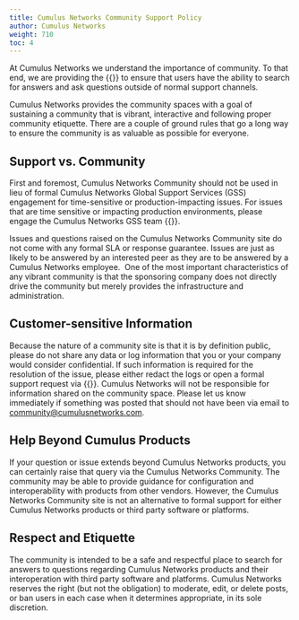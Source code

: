```yaml
---
title: Cumulus Networks Community Support Policy
author: Cumulus Networks
weight: 710
toc: 4
---
```


At Cumulus Networks we understand the importance of community. To that end, we are providing the {{<exlink url="https://slack.cumulusnetworks.com/" text="Cumulus Networks Community">}} to ensure that users have the ability to search for answers and ask questions outside of normal support channels.

Cumulus Networks provides the community spaces with a goal of sustaining a community that is vibrant, interactive and following proper community etiquette. There are a couple of ground rules that go a long way to ensure the community is as valuable as possible for everyone.

## Support vs. Community

First and foremost, Cumulus Networks Community should not be used in lieu of formal Cumulus Networks Global Support Services (GSS) engagement for time-sensitive or production-impacting issues. For issues that are time sensitive or impacting production environments, please engage the Cumulus Networks GSS team {{<exlink url="http://cumulusnetworks.com/support/overview/" text="here">}}.

Issues and questions raised on the Cumulus Networks Community site do not come with any formal SLA or response guarantee. Issues are just as likely to be answered by an interested peer as they are to be answered by a Cumulus Networks employee.  One of the most important characteristics of any vibrant community is that the sponsoring company does not directly drive the community but merely provides the infrastructure and administration.

## Customer-sensitive Information

Because the nature of a community site is that it is by definition public, please do not share any data or log information that you or your company would consider confidential. If such information is required for the resolution of the issue, please either redact the logs or open a formal support request via  {{<exlink url="http://cumulusnetworks.com/support/overview/" text="the Support Overview page">}}. Cumulus Networks will not be responsible for information shared on the community space. Please let us know immediately if something was posted that should not have been via email to <community@cumulusnetworks.com>.

## Help Beyond Cumulus Products

If your question or issue extends beyond Cumulus Networks products, you can certainly raise that query via the Cumulus Networks Community. The community may be able to provide guidance for configuration and interoperability with products from other vendors. However, the Cumulus Networks Community site is not an alternative to formal support for either Cumulus Networks products or third party software or platforms.

## Respect and Etiquette

The community is intended to be a safe and respectful place to search for answers to questions regarding Cumulus Networks products and their interoperation with third party software and platforms. Cumulus Networks reserves the right (but not the obligation) to moderate, edit, or delete posts, or ban users in each case when it determines appropriate, in its sole discretion.
